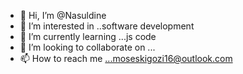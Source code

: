 - 👋 Hi, I’m @Nasuldine
- 👀 I’m interested in ..software development 
- 🌱 I’m currently learning ...js code
- 💞️ I’m looking to collaborate on ...
- 📫 How to reach me ...moseskigozi16@outlook.com 

<!---
Nasuldine/Nasuldine is a ✨ special ✨ repository because its `README.md` (this file) appears on your GitHub profile.
You can click the Preview link to take a look at your changes.
--->
